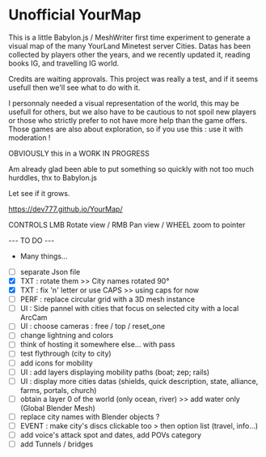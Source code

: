 # Unofficial YourMap

This is a little Babylon.js / MeshWriter first time experiment to generate a visual map of the many YourLand Minetest server Cities.
Datas has been collected by players other the years, and we recently updated it, reading books IG, and travelling IG world.

Credits are waiting approvals. 
This project was really a test, and if it seems usefull then we'll see what to do with it.

I personnaly needed a visual representation of the world, this may be usefull for others, but we also have to be cautious to not spoil new players or those who strictly prefer to not have more help than the game offers. 
Those games are also about exploration, so if you use this : use it with moderation !

OBVIOUSLY this in a WORK IN PROGRESS

Am already glad been able to put something so quickly with not too much hurddles, thx to Babylon.js

Let see if it grows.

https://dev777.github.io/YourMap/

CONTROLS
LMB Rotate view / RMB Pan view / WHEEL zoom to pointer

--- TO DO ---
* Many things...
- [ ] separate Json file
- [x] TXT : rotate them >> City names rotated 90°
- [x] TXT : fix 'n' letter or use CAPS >> using caps for now
- [ ] PERF : replace circular grid with a 3D mesh instance
- [ ] UI : Side pannel with cities that focus on selected city with a local ArcCam
- [ ] UI : choose cameras : free / top / reset_one
- [ ] change lightning and colors
- [ ] think of hosting it somewhere else... with pass
- [ ] test flythrough (city to city)
- [ ] add icons for mobility
- [ ] UI : add layers displaying mobility paths (boat; zep; rails)
- [ ] UI : display more cities datas (shields, quick description, state, alliance, farms, portals, church)
- [ ] obtain a layer 0 of the world (only ocean, river) >> add water only (Global Blender Mesh)
- [ ] replace city names with Blender objects ?
- [ ] EVENT : make city's discs clickable too > then option list (travel, info...)
- [ ] add voice's attack spot and dates, add POVs category
- [ ] add Tunnels / bridges
